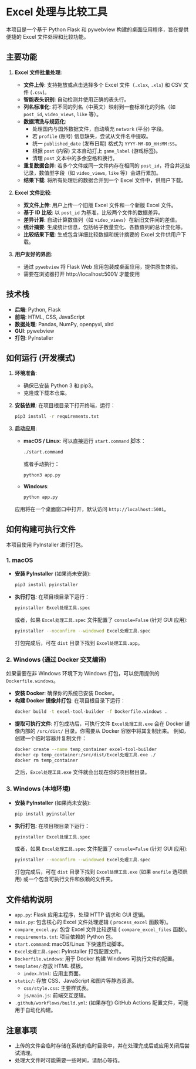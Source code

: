 # Excel 处理与比较工具

本项目是一个基于 Python Flask 和 pywebview 构建的桌面应用程序，旨在提供便捷的 Excel 文件处理和比较功能。

## 主要功能

1.  **Excel 文件批量处理**:
    *   **文件上传**: 支持拖放或点击选择多个 Excel 文件（`.xlsx`, `.xls`) 和 CSV 文件 (`.csv`)。
    *   **智能表头识别**: 自动检测并使用正确的表头行。
    *   **列名标准化**: 将不同的列名（中英文）映射到一套标准化的列名（如 `post_id`, `video_views`, `like` 等）。
    *   **数据清洗与规范化**:
        *   处理国内与国外数据文件，自动填充 `network` (平台) 字段。
        *   若 `profile` (账号) 信息缺失，尝试从文件名中提取。
        *   统一 `published_date` (发布日期) 格式为 `YYYY-MM-DD_HH:MM:SS`。
        *   根据 `post` (内容) 文本自动打上 `game_label` (游戏标签)。
        *   清理 `post` 文本中的多余空格和换行。
    *   **重复数据合并**: 若多个文件或同一文件内存在相同的 `post_id`，将合并这些记录，数值型字段（如 `video_views`, `like` 等）会进行累加。
    *   **结果下载**: 将所有处理后的数据合并到一个 Excel 文件中，供用户下载。

2.  **Excel 文件比较**:
    *   **双文件上传**: 用户上传一个旧版 Excel 文件和一个新版 Excel 文件。
    *   **基于 ID 比较**: 以 `post_id` 为基准，比较两个文件的数据差异。
    *   **差异计算**: 自动计算数值列（如 `video_views`）在新旧文件间的差值。
    *   **统计摘要**: 生成统计信息，包括帖子数量变化、各数值列的总计变化等。
    *   **比较结果下载**: 生成包含详细比较数据和统计摘要的 Excel 文件供用户下载。

3.  **用户友好的界面**:
    *   通过 `pywebview` 将 Flask Web 应用包装成桌面应用，提供原生体验。
    *   需要在浏览器打开 http://localhost:5001/ 才能使用

## 技术栈

*   **后端**: Python, Flask
*   **前端**: HTML, CSS, JavaScript
*   **数据处理**: Pandas, NumPy, openpyxl, xlrd
*   **GUI**: pywebview
*   **打包**: PyInstaller

## 如何运行 (开发模式)

1.  **环境准备**:
    *   确保已安装 Python 3 和 pip3。
    *   克隆或下载本仓库。

2.  **安装依赖**:
    在项目根目录下打开终端，运行：
    ```bash
    pip3 install -r requirements.txt
    ```

3.  **启动应用**:
    *   **macOS / Linux**:
        可以直接运行 `start.command` 脚本：
        ```bash
        ./start.command
        ```
        或者手动执行：
        ```bash
        python3 app.py
        ```
    *   **Windows**:
        ```bash
        python app.py
        ```
    应用将在一个桌面窗口中打开，默认访问 `http://localhost:5001`。

## 如何构建可执行文件

本项目使用 PyInstaller 进行打包。

### 1. macOS

*   **安装 PyInstaller** (如果尚未安装):
    ```bash
    pip3 install pyinstaller
    ```
*   **执行打包**:
    在项目根目录下运行：
    ```bash
    pyinstaller Excel处理工具.spec
    ```
    或者，如果 `Excel处理工具.spec` 文件配置了 `console=False` (针对 GUI 应用):
    ```bash
    pyinstaller --noconfirm --windowed Excel处理工具.spec
    ```
    打包完成后，可在 `dist` 目录下找到 `Excel处理工具.app`。

### 2. Windows (通过 Docker 交叉编译)

如果需要在非 Windows 环境下为 Windows 打包，可以使用提供的 `Dockerfile.windows`。

*   **安装 Docker**: 确保你的系统已安装 Docker。
*   **构建 Docker 镜像并打包**:
    在项目根目录下运行：
    ```bash
    docker build -t excel-tool-builder -f Dockerfile.windows .
    ```
*   **提取可执行文件**:
    打包成功后，可执行文件 `Excel处理工具.exe` 会在 Docker 镜像内部的 `/src/dist/` 目录。你需要从 Docker 容器中将其复制出来。
    例如，创建一个临时容器并复制文件：
    ```bash
    docker create --name temp_container excel-tool-builder
    docker cp temp_container:/src/dist/Excel处理工具.exe ./
    docker rm temp_container
    ```
    之后，`Excel处理工具.exe` 文件就会出现在你的项目根目录。

### 3. Windows (本地环境)

*   **安装 PyInstaller** (如果尚未安装):
    ```bash
    pip install pyinstaller
    ```
*   **执行打包**:
    在项目根目录下运行：
    ```bash
    pyinstaller Excel处理工具.spec
    ```
    或者，如果 `Excel处理工具.spec` 文件配置了 `console=False` (针对 GUI 应用):
    ```bash
    pyinstaller --noconfirm --windowed Excel处理工具.spec
    ```
    打包完成后，可在 `dist` 目录下找到 `Excel处理工具.exe` (如果 `onefile` 选项启用) 或一个包含可执行文件和依赖的文件夹。

## 文件结构说明

*   `app.py`: Flask 应用主程序，处理 HTTP 请求和 GUI 逻辑。
*   `main.py`: 包含核心的 Excel 文件处理逻辑 ( `process_excel` 函数等)。
*   `compare_excel.py`: 包含 Excel 文件比较逻辑 ( `compare_excel_files` 函数)。
*   `requirements.txt`: 项目依赖的 Python 包。
*   `start.command`: macOS/Linux 下快速启动脚本。
*   `Excel处理工具.spec`: PyInstaller 打包配置文件。
*   `Dockerfile.windows`: 用于 Docker 构建 Windows 可执行文件的配置。
*   `templates/`:存放 HTML 模板。
    *   `index.html`: 应用主页面。
*   `static/`: 存放 CSS、JavaScript 和图片等静态资源。
    *   `css/style.css`: 主要样式表。
    *   `js/main.js`: 前端交互逻辑。
*   `.github/workflows/build.yml`: (如果存在) GitHub Actions 配置文件，可能用于自动化构建。

## 注意事项

*   上传的文件会临时存储在系统的临时目录中，并在处理完成后或应用关闭后尝试清理。
*   处理大文件时可能需要一些时间，请耐心等待。